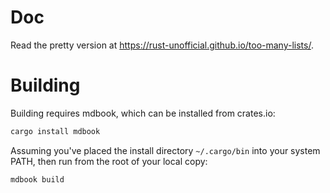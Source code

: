 # Doc
Read the pretty version at https://rust-unofficial.github.io/too-many-lists/.

# Building

Building requires mdbook, which can be installed from crates.io:

```sh
cargo install mdbook
```

Assuming you've placed the install directory `~/.cargo/bin` into your system PATH, then run from the root of your local copy:

```sh
mdbook build
```
